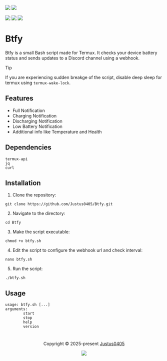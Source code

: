 <p align="left">
    <!-- Discord Badge -->
    <a href="https://discord.justus0405.com/"><img src="https://img.shields.io/discord/1370519315400495234?logo=Discord&colorA=1e1e2e&colorB=a6e3a1&style=for-the-badge"></a>
    <!-- Version Badge -->
    <a href="https://github.com/Justus0405/Btfy/blob/main/Btfy"><img src="https://img.shields.io/badge/Version-1.0-blue?colorA=1e1e2e&colorB=cdd6f4&style=for-the-badge"></a>
</p>

<p align="left">
    <!-- Stars Badge -->
	<a href="https://github.com/Justus0405/Btfy/stargazers"><img src="https://img.shields.io/github/stars/Justus0405/Btfy?colorA=1e1e2e&colorB=b7bdf8&style=for-the-badge"></a>
    <!-- Issues Badge -->
	<a href="https://github.com/Justus0405/Btfy/issues"><img src="https://img.shields.io/github/issues/Justus0405/Btfy?colorA=1e1e2e&colorB=f5a97f&style=for-the-badge"></a>
    <!-- Contributors Badge -->
	<a href="https://github.com/Justus0405/Btfy/contributors"><img src="https://img.shields.io/github/contributors/Justus0405/Btfy?colorA=1e1e2e&colorB=a6da95&style=for-the-badge"></a>
</p>

# Btfy

Btfy is a small Bash script made for Termux. It checks your device battery status and sends updates to a Discord channel using a webhook.

> [!TIP]
> If you are experiencing sudden breakge of the script,
> disable deep sleep for termux using `termux-wake-lock`.

## Features

- Full Notification
- Charging Notification
- Discharging Notification
- Low Battery Notification
- Additional info like Temperature and Health

## Dependencies

```plaintext
termux-api
jq
curl
```

## Installation

1. Clone the repository:

```shell
git clone https://github.com/Justus0405/Btfy.git
```

2. Navigate to the directory:

```shell
cd Btfy
```

3. Make the script executable:

```shell
chmod +x btfy.sh
```

4. Edit the script to configure the webhook url and check interval:

```shell
nano btfy.sh
```

5. Run the script:

```shell
./btfy.sh
```

## Usage

```plaintext
usage: btfy.sh [...]
arguments:
	    start
	    stop
	    help
	    version
```

#

<p align="center">
	Copyright &copy; 2025-present <a href="https://github.com/Justus0405" target="_blank">Justus0405</a>
</p>

<p align="center">
	<a href="https://github.com/Justus0405/Btfy/blob/main/LICENSE"><img src="https://img.shields.io/github/license/Justus0405/Btfy?logo=Github&colorA=1e1e2e&colorB=cba6f7&style=for-the-badge"></a>
</p>
